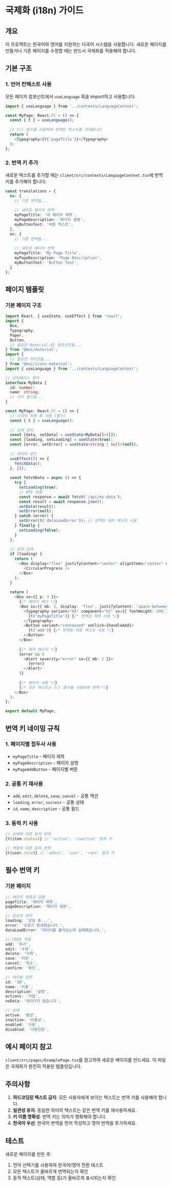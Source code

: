 # 국제화 (i18n) 가이드

## 개요
이 프로젝트는 한국어와 영어를 지원하는 다국어 시스템을 사용합니다. 새로운 페이지를 만들거나 기존 페이지를 수정할 때는 반드시 국제화를 적용해야 합니다.

## 기본 구조

### 1. 언어 컨텍스트 사용
모든 페이지 컴포넌트에서 `useLanguage` 훅을 import하고 사용합니다:

```typescript
import { useLanguage } from '../contexts/LanguageContext';

const MyPage: React.FC = () => {
  const { t } = useLanguage();
  
  // t() 함수를 사용하여 번역된 텍스트를 가져옵니다
  return (
    <Typography>{t('pageTitle')}</Typography>
  );
};
```

### 2. 번역 키 추가
새로운 텍스트를 추가할 때는 `client/src/contexts/LanguageContext.tsx`에 번역 키를 추가해야 합니다:

```typescript
const translations = {
  ko: {
    // 기존 번역들...
    
    // 새로운 페이지 번역
    myPageTitle: '내 페이지 제목',
    myPageDescription: '페이지 설명',
    myButtonText: '버튼 텍스트',
  },
  en: {
    // 기존 번역들...
    
    // 새로운 페이지 번역
    myPageTitle: 'My Page Title',
    myPageDescription: 'Page Description',
    myButtonText: 'Button Text',
  }
};
```

## 페이지 템플릿

### 기본 페이지 구조
```typescript
import React, { useState, useEffect } from 'react';
import {
  Box,
  Typography,
  Paper,
  Button,
  // 필요한 Material-UI 컴포넌트들...
} from '@mui/material';
import {
  // 필요한 아이콘들...
} from '@mui/icons-material';
import { useLanguage } from '../contexts/LanguageContext';

// 인터페이스 정의
interface MyData {
  id: number;
  name: string;
  // 기타 필드들...
}

const MyPage: React.FC = () => {
  // 다국어 지원 훅 사용 (필수)
  const { t } = useLanguage();
  
  // 상태 관리
  const [data, setData] = useState<MyData[]>([]);
  const [loading, setLoading] = useState(true);
  const [error, setError] = useState<string | null>(null);
  
  // 데이터 로드
  useEffect(() => {
    fetchData();
  }, []);
  
  const fetchData = async () => {
    try {
      setLoading(true);
      // API 호출
      const response = await fetch('/api/my-data');
      const result = await response.json();
      setData(result);
      setError(null);
    } catch (error) {
      setError(t('dataLoadError')); // 번역된 에러 메시지 사용
    } finally {
      setLoading(false);
    }
  };
  
  // 로딩 상태
  if (loading) {
    return (
      <Box display="flex" justifyContent="center" alignItems="center" minHeight="400px">
        <CircularProgress />
      </Box>
    );
  }
  
  return (
    <Box sx={{ p: 3 }}>
      {/* 페이지 헤더 */}
      <Box sx={{ mb: 3, display: 'flex', justifyContent: 'space-between', alignItems: 'center' }}>
        <Typography variant="h4" component="h1" sx={{ fontWeight: 600 }}>
          {t('myPageTitle')} {/* 번역된 제목 사용 */}
        </Typography>
        <Button variant="contained" onClick={handleAdd}>
          {t('add')} {/* 번역된 버튼 텍스트 사용 */}
        </Button>
      </Box>
      
      {/* 에러 메시지 */}
      {error && (
        <Alert severity="error" sx={{ mb: 2 }}>
          {error}
        </Alert>
      )}
      
      {/* 페이지 내용 */}
      {/* 모든 텍스트는 t() 함수를 사용하여 번역 */}
    </Box>
  );
};

export default MyPage;
```

## 번역 키 네이밍 규칙

### 1. 페이지별 접두사 사용
- `myPageTitle` - 페이지 제목
- `myPageDescription` - 페이지 설명
- `myPageAddButton` - 페이지별 버튼

### 2. 공통 키 재사용
- `add`, `edit`, `delete`, `save`, `cancel` - 공통 액션
- `loading`, `error`, `success` - 공통 상태
- `id`, `name`, `description` - 공통 필드

### 3. 동적 키 사용
```typescript
// 상태에 따른 동적 번역
{t(item.status)} // 'active', 'inactive' 등의 키

// 역할에 따른 동적 번역
{t(user.role)} // 'admin', 'user', 'root' 등의 키
```

## 필수 번역 키

### 기본 페이지
```typescript
// 페이지 제목과 설명
pageTitle: '페이지 제목',
pageDescription: '페이지 설명',

// 로딩과 에러
loading: '로딩 중...',
error: '오류가 발생했습니다.',
dataLoadError: '데이터를 불러오는데 실패했습니다.',

// CRUD 작업
add: '추가',
edit: '수정',
delete: '삭제',
save: '저장',
cancel: '취소',
confirm: '확인',

// 테이블 관련
id: 'ID',
name: '이름',
description: '설명',
actions: '작업',
noData: '데이터가 없습니다',

// 상태
active: '활성',
inactive: '비활성',
enabled: '사용',
disabled: '사용안함',
```

## 예시 페이지 참고

`client/src/pages/ExamplePage.tsx`를 참고하여 새로운 페이지를 만드세요. 이 파일은 국제화가 완전히 적용된 템플릿입니다.

## 주의사항

1. **하드코딩된 텍스트 금지**: 모든 사용자에게 보이는 텍스트는 번역 키를 사용해야 합니다.
2. **일관성 유지**: 동일한 의미의 텍스트는 같은 번역 키를 재사용하세요.
3. **키 이름 명확성**: 번역 키는 의미가 명확해야 합니다.
4. **한국어 우선**: 한국어 번역을 먼저 작성하고 영어 번역을 추가하세요.

## 테스트

새로운 페이지를 만든 후:
1. 언어 선택기를 사용하여 한국어/영어 전환 테스트
2. 모든 텍스트가 올바르게 번역되는지 확인
3. 동적 텍스트(상태, 역할 등)가 올바르게 표시되는지 확인 